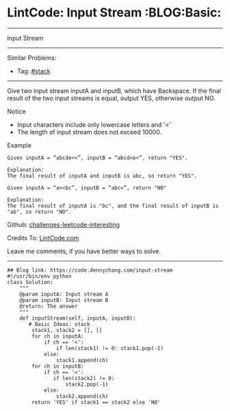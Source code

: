 # LintCode: Input Stream     :BLOG:Basic:


---

Input Stream  

---

Similar Problems:  
-   Tag: [#stack](https://code.dennyzhang.com/tag/stack)

---

Give two input stream inputA and inputB, which have Backspace. If the final result of the two input streams is equal, output YES, otherwise output NO.  

Notice  
-   Input characters include only lowercase letters and '<'
-   The length of input stream does not exceed 10000.

Example  

    Given inputA = “abcde<<”, inputB = “abcd<e<”, return "YES".
    
    Explanation:
    The final result of inputA and inputB is abc, so return "YES".

    Given inputA = “a<<bc”, inputB = “abc<”, return "NO"
    
    Explanation:
    The final result of inputA is "bc", and the final result of inputB is "ab", so return "NO".

Github: [challenges-leetcode-interesting](https://github.com/DennyZhang/challenges-leetcode-interesting/tree/master/input-stream)  

Credits To: [LintCode.com](http://www.lintcode.com/en/problem/input-stream/)  

Leave me comments, if you have better ways to solve.  

---

    ## Blog link: https://code.dennyzhang.com/input-stream
    #!/usr/bin/env python
    class Solution:
        """
        @param inputA: Input stream A
        @param inputB: Input stream B
        @return: The answer
        """
        def inputStream(self, inputA, inputB):
           # Basic Ideas: stack
            stack1, stack2 = [], []
            for ch in inputA:
                if ch == '<':
                    if len(stack1) != 0: stack1.pop(-1)
                else:
                    stack1.append(ch)
            for ch in inputB:
                if ch == '<':
                   if len(stack2) != 0:
                       stack2.pop(-1)
                else:
                    stack2.append(ch)
            return 'YES' if stack1 == stack2 else 'NO'